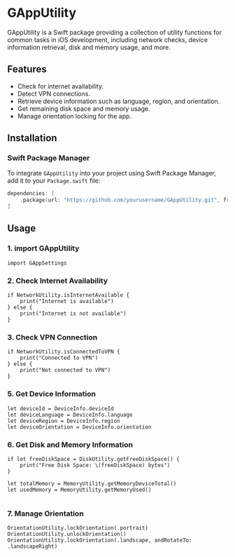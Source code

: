 # GAppUtility

GAppUtility is a Swift package providing a collection of utility functions for common tasks in iOS development, including network checks, device information retrieval, disk and memory usage, and more.

## Features

- Check for internet availability.
- Detect VPN connections.
- Retrieve device information such as language, region, and orientation.
- Get remaining disk space and memory usage.
- Manage orientation locking for the app.

## Installation

### Swift Package Manager

To integrate `GAppUtility` into your project using Swift Package Manager, add it to your `Package.swift` file:

```swift
dependencies: [
    .package(url: "https://github.com/yourusername/GAppUtility.git", from: "1.0.0")
]
```

## Usage

### 1. import GAppUtility

```
import GAppSettings
```

### 2. Check Internet Availability

```
if NetworkUtility.isInternetAvailable {
    print("Internet is available")
} else {
    print("Internet is not available")
}

```

### 3. Check VPN Connection

```
if NetworkUtility.isConnectedToVPN {
    print("Connected to VPN")
} else {
    print("Not connected to VPN")
}

```

### 5. Get Device Information

```
let deviceId = DeviceInfo.deviceId
let deviceLanguage = DeviceInfo.language
let deviceRegion = DeviceInfo.region
let deviceOrientation = DeviceInfo.orientation

```



### 6. Get Disk and Memory Information

```
if let freeDiskSpace = DiskUtility.getFreeDiskSpace() {
    print("Free Disk Space: \(freeDiskSpace) bytes")
}

let totalMemory = MemoryUtility.getMemoryDeviceTotal()
let usedMemory = MemoryUtility.getMemoryUsed()


```



### 7. Manage Orientation

```
OrientationUtility.lockOrientation(.portrait)
OrientationUtility.unlockOrientation()
OrientationUtility.lockOrientation(.landscape, andRotateTo: .landscapeRight)

```



















